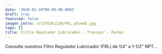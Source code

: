 ```yaml
---
date: '2020-02-10T06:00:00.000Z'
draft: true
featured: false
imagen_intro: /v1576261130/FRL_afue68.jpg
tags: []
title: Filtro Regulador Lubricador - Transair - Parker
---
```



Consulte nuestros Filtro Regulador Lubricador (FRL) de 1/4" a 1-1/2" NPT...
